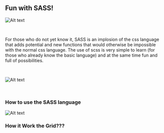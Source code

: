 
<h2> Fun with SASS! </h2>

![Alt text](https://i.imgur.com/XiLsNZ7.jpg "SASS-PixelArt-Pack-by-Jonny-Banana")

</BR>

For those who do not yet know it, SASS is an implosion of the css language that adds potential and new functions that would otherwise be impossible with the normal css language.
The use of scss is very simple to learn (for those who already know the basic language) and at the same time fun and full of possibilities.

</BR>


![Alt text](https://i.imgur.com/faU4yUy.jpg "SASS-PixelArt-Pack-by-Jonny-Banana")

</BR>

<h3> How to use the SASS language</h3>

![Alt text](https://sass-lang.com/assets/img/logos/logo-b6e1ef6e.svg "SASS-PixelArt-Pack-by-Jonny-Banana")



<h3> How it Work the Grid??? </h3>
